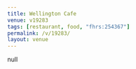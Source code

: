 ```yaml
---
title: Wellington Cafe
venue: v19283
tags: [restaurant, food, "fhrs:254367"]
permalink: /v/19283/
layout: venue
---
```

null